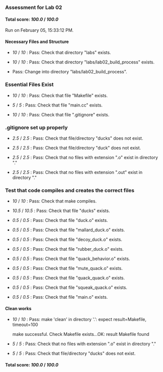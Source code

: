 ### Assessment for Lab 02

#### Total score: _100.0_ / _100.0_

Run on February 05, 15:33:12 PM.


#### Necessary Files and Structure

+  _10_ / _10_ : Pass: Check that directory "labs" exists.

+  _10_ / _10_ : Pass: Check that directory "labs/lab02_build_process" exists.

+ Pass: Change into directory "labs/lab02_build_process".


### Essential Files Exist

+  _10_ / _10_ : Pass: Check that file "Makefile" exists.

+  _5_ / _5_ : Pass: Check that file "main.cc" exists.

+  _10_ / _10_ : Pass: Check that file ".gitignore" exists.


### .gitignore set up properly

+  _2.5_ / _2.5_ : Pass: Check that file/directory "ducks" does not exist.

+  _2.5_ / _2.5_ : Pass: Check that file/directory "duck" does not exist.

+  _2.5_ / _2.5_ : Pass: Check that no files with extension ".o" exist in directory "."

+  _2.5_ / _2.5_ : Pass: Check that no files with extension ".out" exist in directory "."


### Test that code compiles and creates the correct files

+  _10_ / _10_ : Pass: Check that make compiles.



+  _10.5_ / _10.5_ : Pass: Check that file "ducks" exists.

+  _0.5_ / _0.5_ : Pass: Check that file "duck.o" exists.

+  _0.5_ / _0.5_ : Pass: Check that file "mallard_duck.o" exists.

+  _0.5_ / _0.5_ : Pass: Check that file "decoy_duck.o" exists.

+  _0.5_ / _0.5_ : Pass: Check that file "rubber_duck.o" exists.

+  _0.5_ / _0.5_ : Pass: Check that file "quack_behavior.o" exists.

+  _0.5_ / _0.5_ : Pass: Check that file "mute_quack.o" exists.

+  _0.5_ / _0.5_ : Pass: Check that file "quack_quack.o" exists.

+  _0.5_ / _0.5_ : Pass: Check that file "squeak_quack.o" exists.

+  _0.5_ / _0.5_ : Pass: Check that file "main.o" exists.


#### Clean works

+  _10_ / _10_ : Pass: make 'clean' in directory '.': expect result=Makefile, timeout=100

    make successful.
    Check Makefile exists...OK: result Makefile found

+  _5_ / _5_ : Pass: Check that no files with extension ".o" exist in directory "."

+  _5_ / _5_ : Pass: Check that file/directory "ducks" does not exist.

#### Total score: _100.0_ / _100.0_

